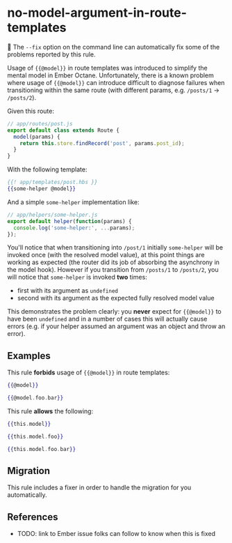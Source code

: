 # no-model-argument-in-route-templates

:wrench: The `--fix` option on the command line can automatically fix some of the problems reported by this rule.

Usage of `{{@model}}` in route templates was introduced to simplify the mental
model in Ember Octane. Unfortunately, there is a known problem where usage of
`{{@model}}` can introduce difficult to diagnose failures when transitioning
within the same route (with different params, e.g. `/posts/1` -> `/posts/2`).

Given this route:

```js
// app/routes/post.js
export default class extends Route {
  model(params) {
    return this.store.findRecord('post', params.post_id);
  }
}
```

With the following template:

```hbs
{{! app/templates/post.hbs }}
{{some-helper @model}}
```

And a simple `some-helper` implementation like:

```js
// app/helpers/some-helper.js
export default helper(function(params) {
  console.log('some-helper:', ...params);
});
```

You'll notice that when transitioning into `/post/1` initially `some-helper`
will be invoked once (with the resolved model value), at this point things are
working as expected (the router did its job of absorbing the asynchrony in the
model hook).  However if you transition from `/posts/1` to `/posts/2`, you will
notice that `some-helper` is invoked **two** times:

* first with its argument as `undefined`
* second with its argument as the expected fully resolved model value

This demonstrates the problem clearly: you **never** expect for `{{@model}}` to
have been `undefined` and in a number of cases this will actually cause errors
(e.g. if your helper assumed an argument was an object and throw an error).

## Examples

This rule **forbids** usage of `{{@model}}` in route templates:

```hbs
{{@model}}
```

```hbs
{{@model.foo.bar}}
```

This rule **allows** the following:

```hbs
{{this.model}}
```

```hbs
{{this.model.foo}}
```

```hbs
{{this.model.foo.bar}}
```

## Migration

This rule includes a fixer in order to handle the migration for you automatically.

## References

* TODO: link to Ember issue folks can follow to know when this is fixed
